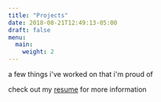 ```yaml
---
title: "Projects"
date: 2018-08-21T12:49:13-05:00
draft: false
menu:
  main:
    weight: 2
---
```


a few things i've worked on that i'm proud of

check out my [resume](/documents/josh-evenson-resume.pdf) for more information
